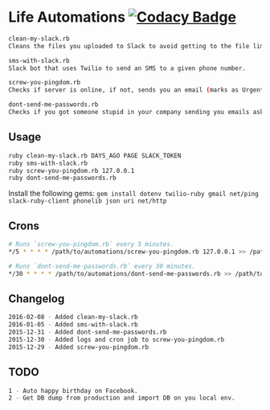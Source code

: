 # Life Automations [![Codacy Badge](https://api.codacy.com/project/badge/grade/8fe531631b424c1b876c2bf6c06b90b8)](https://www.codacy.com/app/wildlifechorus/Automations)

```sh
clean-my-slack.rb
Cleans the files you uploaded to Slack to avoid getting to the file limit.

sms-with-slack.rb
Slack bot that uses Twilio to send an SMS to a given phone number.

screw-you-pingdom.rb
Checks if server is online, if not, sends you an email (marks as Urgent) and sends you an SMS using Twilio.

dont-send-me-passwords.rb
Checks if you got someone stupid in your company sending you emails asking for passwords in plain text.
```

## Usage

```sh
ruby clean-my-slack.rb DAYS_AGO PAGE SLACK_TOKEN
ruby sms-with-slack.rb
ruby screw-you-pingdom.rb 127.0.0.1
ruby dont-send-me-passwords.rb
```

Install the following gems: ```gem install dotenv twilio-ruby gmail net/ping slack-ruby-client phonelib json uri net/http```

## Crons

```sh
# Runs `screw-you-pingdom.rb` every 5 minutes.
*/5 * * * * /path/to/automations/screw-you-pingdom.rb 127.0.0.1 >> /path/to/automations/logs/screw-you-pingdom.log 2>&1

# Runs `dont-send-me-passwords.rb` every 30 minutes.
*/30 * * * * /path/to/automations/dont-send-me-passwords.rb >> /path/to/automations/logs/dont-send-me-passwords.log 2>&1
```

## Changelog

```sh
2016-02-08 - Added clean-my-slack.rb
2016-01-05 - Added sms-with-slack.rb
2015-12-31 - Added dont-send-me-passwords.rb
2015-12-30 - Added logs and cron job to screw-you-pingdom.rb
2015-12-29 - Added screw-you-pingdom.rb
```

## TODO

```sh
1 - Auto happy birthday on Facebook.
2 - Get DB dump from production and import DB on you local env.
```
